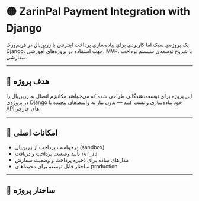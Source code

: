 # 🟡 ZarinPal Payment Integration with Django

یک پروژه‌ی سبک اما کاربردی برای پیاده‌سازی پرداخت اینترنتی با زرین‌پال در فریم‌ورک Django، جهت استفاده در پروژه‌های آموزشی، MVP، یا شروع توسعه‌ی سیستم پرداخت سفارشی.

---

## 🎯 هدف پروژه

این پروژه برای توسعه‌دهندگانی طراحی شده که می‌خواهند مکانیزم اتصال به زرین‌پال را در پروژه‌ی Django خود پیاده‌سازی و تست کنند — بدون نیاز به واسط‌های پیچیده یا APIهای خارجی.

---

## 🔧 امکانات اصلی

- درخواست پرداخت از زرین‌پال (sandbox)
- تأیید وضعیت پرداخت و دریافت `ref_id`
- مدل‌های ساده برای ذخیره پرداخت و وضعیت سفارش
- ساختار قابل توسعه برای محیط‌های production

---

## 📂 ساختار پروژه

